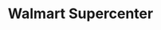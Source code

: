 ---
title: "Walmart Supercenter"
url: /lubbock/walmart-supercenter-82nd-street/
shop: supermarket
---